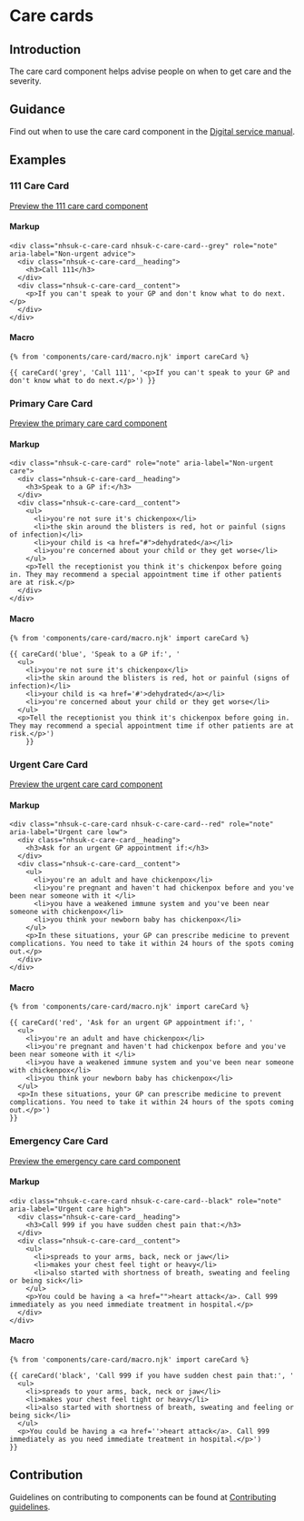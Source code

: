 # Care cards

## Introduction

The care card component helps advise people on when to get care and the severity. 

## Guidance

Find out when to use the care card component in the [Digital service manual]().

## Examples

### 111 Care Card

[Preview the 111 care card component]()

#### Markup

    <div class="nhsuk-c-care-card nhsuk-c-care-card--grey" role="note" aria-label="Non-urgent advice">
      <div class="nhsuk-c-care-card__heading">
        <h3>Call 111</h3>
      </div>
      <div class="nhsuk-c-care-card__content">
        <p>If you can't speak to your GP and don't know what to do next.</p>
      </div>
    </div>

#### Macro

    {% from 'components/care-card/macro.njk' import careCard %}

    {{ careCard('grey', 'Call 111', '<p>If you can't speak to your GP and don't know what to do next.</p>') }}

### Primary Care Card

[Preview the primary care card component]()

#### Markup

    <div class="nhsuk-c-care-card" role="note" aria-label="Non-urgent care">
      <div class="nhsuk-c-care-card__heading">
        <h3>Speak to a GP if:</h3>
      </div>
      <div class="nhsuk-c-care-card__content">
        <ul>
          <li>you're not sure it's chickenpox</li>
          <li>the skin around the blisters is red, hot or painful (signs of infection)</li>
          <li>your child is <a href="#">dehydrated</a></li>
          <li>you're concerned about your child or they get worse</li>
        </ul>
        <p>Tell the receptionist you think it's chickenpox before going in. They may recommend a special appointment time if other patients are at risk.</p>
      </div>
    </div>

#### Macro

    {% from 'components/care-card/macro.njk' import careCard %}

    {{ careCard('blue', 'Speak to a GP if:', '
      <ul>
        <li>you're not sure it's chickenpox</li>
        <li>the skin around the blisters is red, hot or painful (signs of infection)</li>
        <li>your child is <a href='#'>dehydrated</a></li>
        <li>you're concerned about your child or they get worse</li>
      </ul>
      <p>Tell the receptionist you think it's chickenpox before going in. They may recommend a special appointment time if other patients are at risk.</p>') 
		}}

### Urgent Care Card

[Preview the urgent care card component]()

#### Markup

    <div class="nhsuk-c-care-card nhsuk-c-care-card--red" role="note" aria-label="Urgent care low">
      <div class="nhsuk-c-care-card__heading">
        <h3>Ask for an urgent GP appointment if:</h3>
      </div>
      <div class="nhsuk-c-care-card__content">
        <ul>
          <li>you're an adult and have chickenpox</li>
          <li>you're pregnant and haven't had chickenpox before and you've been near someone with it </li>
          <li>you have a weakened immune system and you've been near someone with chickenpox</li>
          <li>you think your newborn baby has chickenpox</li>
        </ul>
        <p>In these situations, your GP can prescribe medicine to prevent complications. You need to take it within 24 hours of the spots coming out.</p>
      </div>
    </div>

#### Macro

    {% from 'components/care-card/macro.njk' import careCard %}

    {{ careCard('red', 'Ask for an urgent GP appointment if:', '
      <ul>
        <li>you're an adult and have chickenpox</li>
        <li>you're pregnant and haven't had chickenpox before and you've been near someone with it </li>
        <li>you have a weakened immune system and you've been near someone with chickenpox</li>
        <li>you think your newborn baby has chickenpox</li>
      </ul>
      <p>In these situations, your GP can prescribe medicine to prevent complications. You need to take it within 24 hours of the spots coming out.</p>')
    }}

### Emergency Care Card

[Preview the emergency care card component]()

#### Markup

    <div class="nhsuk-c-care-card nhsuk-c-care-card--black" role="note" aria-label="Urgent care high">
      <div class="nhsuk-c-care-card__heading">
        <h3>Call 999 if you have sudden chest pain that:</h3>
      </div>
      <div class="nhsuk-c-care-card__content">
        <ul>
          <li>spreads to your arms, back, neck or jaw</li>
          <li>makes your chest feel tight or heavy</li>
          <li>also started with shortness of breath, sweating and feeling or being sick</li>
        </ul>
        <p>You could be having a <a href="">heart attack</a>. Call 999 immediately as you need immediate treatment in hospital.</p>
      </div>
    </div>

#### Macro

    {% from 'components/care-card/macro.njk' import careCard %}

    {{ careCard('black', 'Call 999 if you have sudden chest pain that:', '
      <ul>
        <li>spreads to your arms, back, neck or jaw</li>
        <li>makes your chest feel tight or heavy</li>
        <li>also started with shortness of breath, sweating and feeling or being sick</li>
      </ul>
      <p>You could be having a <a href=''>heart attack</a>. Call 999 immediately as you need immediate treatment in hospital.</p>')
    }}

## Contribution

Guidelines on contributing to components can be found at [Contributing guidelines]().
